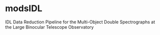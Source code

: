 # modsIDL
IDL Data Reduction Pipeline for the Multi-Object Double Spectrographs at the Large Binocular Telescope Observatory
